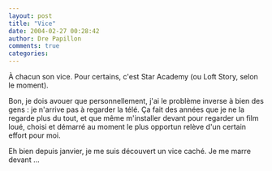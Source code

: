 ```yaml
---
layout: post
title: "Vice"
date: 2004-02-27 00:28:42
author: Dre Papillon
comments: true
categories: 
---
```



À chacun son vice.  Pour certains, c'est Star Academy (ou Loft Story, selon le moment).

Bon, je dois avouer que personnellement, j'ai le problème inverse à bien des gens : je n'arrive pas à regarder la télé.  Ça fait des années que je ne la regarde plus du tout, et que même m'installer devant pour regarder un film loué, choisi et démarré au moment le plus opportun relève d'un certain effort pour moi.

Eh bien depuis janvier, je me suis découvert un vice caché.  Je me marre devant ...